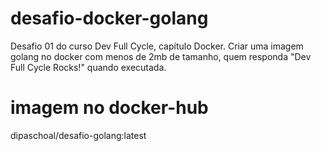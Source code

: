 # desafio-docker-golang
Desafio 01 do curso Dev Full Cycle, capítulo Docker. Criar uma imagem golang no docker com menos de 2mb de tamanho, quem responda "Dev Full Cycle Rocks!" quando executada.

# imagem no docker-hub
dipaschoal/desafio-golang:latest
